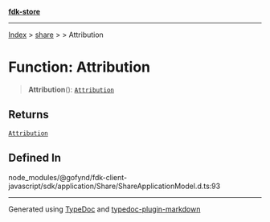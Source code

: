 [**fdk-store**](../../../README.md)
***

[Index](../../../API.md) > [share](../../README.md) > [<internal>](../README.md) > Attribution

# Function: Attribution

> **Attribution**(): [`Attribution`](../type-aliases/type-alias.Attribution.md)

## Returns

[`Attribution`](../type-aliases/type-alias.Attribution.md)

## Defined In

node\_modules/@gofynd/fdk-client-javascript/sdk/application/Share/ShareApplicationModel.d.ts:93

***
Generated using [TypeDoc](https://typedoc.org/) and [typedoc-plugin-markdown](https://www.npmjs.com/package/typedoc-plugin-markdown)
